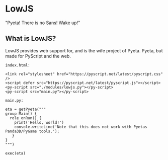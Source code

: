 # LowJS
"Pyeta! There is no Sans! Wake up!"

## What is LowJS?

LowJS provides web support for, and is the wife project of Pyeta. Pyeta, but made for PyScript and the web.

```
index.html:

<link rel="stylesheet" href="https://pyscript.net/latest/pyscript.css" />
<script defer src="https://pyscript.net/latest/pyscript.js"></script> 
<py-script src="./modules/lowjs.py"></py-script>
<py-script src="main.py"></py-script> 
```

```
main.py:

eta = getPyeta("""
group Main() {
  role onRun() {
    print('Hello, world!')
    console.writeLine('Note that this does not work with Pyetas Panda3D/PyGame tools.');
   }
}
""")

exec(eta)


```
